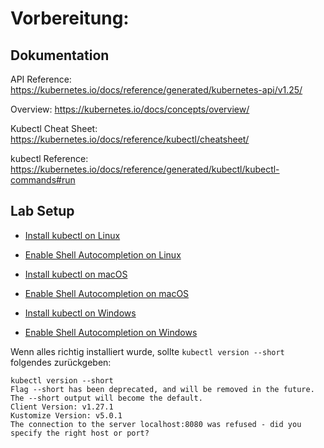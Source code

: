 
# Vorbereitung:

## Dokumentation

API Reference: https://kubernetes.io/docs/reference/generated/kubernetes-api/v1.25/

Overview: https://kubernetes.io/docs/concepts/overview/

Kubectl Cheat Sheet: https://kubernetes.io/docs/reference/kubectl/cheatsheet/

kubectl Reference: https://kubernetes.io/docs/reference/generated/kubectl/kubectl-commands#run

## Lab Setup

* [Install kubectl on Linux](https://kubernetes.io/docs/tasks/tools/install-kubectl-linux/#install-kubectl-on-linux)
* [Enable Shell Autocompletion on Linux](https://kubernetes.io/docs/tasks/tools/install-kubectl-linux/#enable-shell-autocompletion)

* [Install kubectl on macOS](https://v1-24.docs.kubernetes.io/docs/tasks/tools/install-kubectl-macos/#install-kubectl-on-macos)
* [Enable Shell Autocompletion on macOS](https://v1-24.docs.kubernetes.io/docs/tasks/tools/install-kubectl-macos/#enable-shell-autocompletion)

* [Install kubectl on Windows](https://v1-24.docs.kubernetes.io/docs/tasks/tools/install-kubectl-windows/#install-kubectl-on-windows)
* [Enable Shell Autocompletion on Windows](https://v1-24.docs.kubernetes.io/docs/tasks/tools/install-kubectl-windows/#enable-shell-autocompletion)

Wenn alles richtig installiert wurde, sollte `kubectl version --short` folgendes zurückgeben:
```
kubectl version --short
Flag --short has been deprecated, and will be removed in the future. The --short output will become the default.
Client Version: v1.27.1
Kustomize Version: v5.0.1
The connection to the server localhost:8080 was refused - did you specify the right host or port?
```
